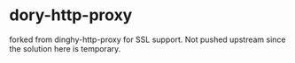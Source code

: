 # dory-http-proxy

forked from dinghy-http-proxy for SSL support.  Not pushed upstream since the solution here is temporary.
